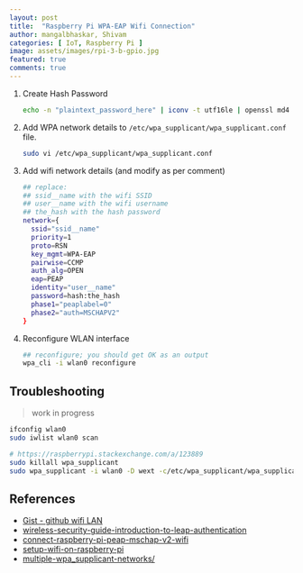 ```yaml
---
layout: post
title:  "Raspberry Pi WPA-EAP Wifi Connection"
author: mangalbhaskar, Shivam
categories: [ IoT, Raspberry Pi ]
image: assets/images/rpi-3-b-gpio.jpg
featured: true
comments: true
---
```




1. Create Hash Password
    ```bash
    echo -n "plaintext_password_here" | iconv -t utf16le | openssl md4
    ```
2. Add WPA network details to `/etc/wpa_supplicant/wpa_supplicant.conf` file.
    ```bash
    sudo vi /etc/wpa_supplicant/wpa_supplicant.conf
    ```
3. Add wifi network details (and modify as per comment)
    ```bash
    ## replace:
    ## ssid__name with the wifi SSID
    ## user__name with the wifi username
    ## the_hash with the hash password
    network={
      ssid="ssid__name"
      priority=1
      proto=RSN
      key_mgmt=WPA-EAP
      pairwise=CCMP
      auth_alg=OPEN
      eap=PEAP
      identity="user__name"
      password=hash:the_hash
      phase1="peaplabel=0"
      phase2="auth=MSCHAPV2"
    }
    ```
4. Reconfigure WLAN interface
    ```bash
    ## reconfigure; you should get OK as an output
    wpa_cli -i wlan0 reconfigure
    ```


## Troubleshooting
> work in progress


```bash
ifconfig wlan0
sudo iwlist wlan0 scan
```

```bash
# https://raspberrypi.stackexchange.com/a/123889
sudo killall wpa_supplicant
sudo wpa_supplicant -i wlan0 -D wext -c/etc/wpa_supplicant/wpa_supplicant.conf -B
```


## References

* [Gist - github wifi LAN](https://gist.github.com/pdp7/d2711b5ff1fbb000240bd8337b859412)
* [wireless-security-guide-introduction-to-leap-authentication](https://resources.infosecinstitute.com/topic/wireless-security-guide-introduction-to-leap-authentication/)
* [connect-raspberry-pi-peap-mschap-v2-wifi](https://blog.iamlevi.net/2017/01/connect-raspberry-pi-peap-mschap-v2-wifi/)
* [setup-wifi-on-raspberry-pi](https://www.maketecheasier.com/setup-wifi-on-raspberry-pi/)
* [multiple-wpa_supplicant-networks/](https://hemstreet.io/raspberry-pi-multiple-wpa_supplicant-networks/)

